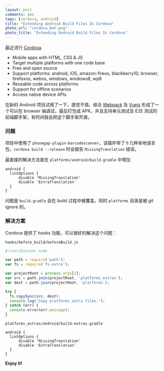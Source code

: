 ```yaml
---
layout: post
comments: yes
tags: [cordova, android]
title: "Extending Android Build Files In Cordova"
photo_url: "cordova_bot.png"
photo_title: "Extending Android Build Files In Cordova"
---
```


最近流行 [Cordova].

- Mobile apps with HTML, CSS & JS
- Target multiple platforms with one code base
- Free and open source
- Support platforms: android, iOS, amazon-fireos, blackberry10, browser, firefoxos, webos, windows, windows8, wp8
- Reusable code across platforms
- Support for offline scenarios
- Access native device APIs

在新的 Android 项目试用了一下，感觉不错。结合 [Webpack] 及 [Vuejs] 形成了一个可以在 browser 端调试，最后打包成 APK，并且支持单元测试及 E2E 测试的前端脚手架，有时间我会把这个脚手架开源。

### 问题

项目中使用了 `phonegap-plugin-barcodescanner`，该插件带了十几种本地语言包，`cordova build --release` 时会报告 `MissingTranslation` 错误。

最直接的解决方法是在 `platforms/android/build.gradle` 中增加

```
android {
  lintOptions {
      disable 'MissingTranslation'
      disable 'ExtraTranslation'
  }
}
```

问题是 `build.gradle` 会在 build 过程中被覆盖，同时 `platforms` 目录是被 git ignore 的。

### 解决方案

Cordova 提供了 hooks 功能，可以很好的解决这个问题：

`hooks/before_build/beforeBuild.js`

```javascript
#!/usr/bin/env node

var path = require('path');
var fs = require('fs-extra');

var projectRoot = process.argv[2];
var src = path.join(projectRoot, 'platforms_extras');
var dest = path.join(projectRoot, 'platforms');

try {
  fs.copySync(src, dest);
  console.log('Copy platforms extra files.');
} catch (err) {
  console.error(err.message);
}
```

`platforms_extras/android/build-extras.gradle`

```
android {
  lintOptions {
      disable 'MissingTranslation'
      disable 'ExtraTranslation'
  }
}
```

**Enjoy it!**

[Cordova]: https://cordova.apache.org/
[Webpack]: https://webpack.github.io/
[Vuejs]: http://vuejs.org/
